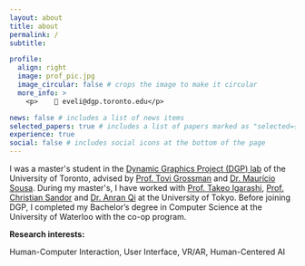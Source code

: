 ```yaml
---
layout: about
title: about
permalink: /
subtitle:

profile:
  align: right
  image: prof_pic.jpg
  image_circular: false # crops the image to make it circular
  more_info: >
    <p>    📧 eveli@dgp.toronto.edu</p>

news: false # includes a list of news items
selected_papers: true # includes a list of papers marked as "selected={true}"
experience: true
social: false # includes social icons at the bottom of the page
---
```


<!-- Put your address / P.O. box / other info right below your picture. You can also disable any of these elements by editing `profile` property of the YAML header of your `_pages/about.md`. Edit `_bibliography/papers.bib` and Jekyll will render your [publications page](/al-folio/publications/) automatically. -->

I was a master's student in the [Dynamic Graphics Project (DGP) lab](https://www.dgp.toronto.edu/) of the University of Toronto, advised by [Prof. Tovi Grossman](https://www.tovigrossman.com) and [Dr. Maurício Sousa](https://mauriciosousa.github.io/). During my master's, I have worked with [Prof. Takeo Igarashi](https://www-ui.is.s.u-tokyo.ac.jp/~takeo/), [Prof. Christian Sandor](https://drsandor.net/) and [Dr. Anran Qi](https://anranqi.github.io/) at the University of Tokyo. Before joining DGP, I completed my Bachelor’s degree in Computer Science at the University of Waterloo with the co-op program.

<strong>Research interests:</strong>

Human-Computer Interaction, User Interface, VR/AR, Human-Centered AI